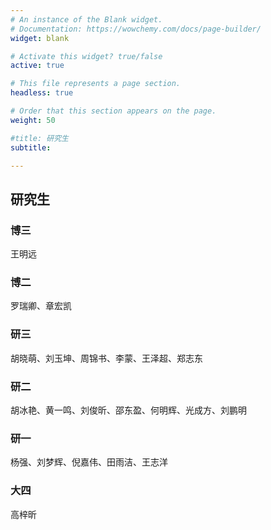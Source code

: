 ```yaml
---
# An instance of the Blank widget.
# Documentation: https://wowchemy.com/docs/page-builder/
widget: blank

# Activate this widget? true/false
active: true

# This file represents a page section.
headless: true

# Order that this section appears on the page.
weight: 50

#title: 研究生
subtitle:

---
```



## 研究生



### 博三

王明远

### 博二

罗瑞卿、章宏凯

### 研三

胡晓萌、刘玉坤、周锦书、李蒙、王泽超、郑志东

### 研二

胡冰艳、黄一鸣、刘俊昕、邵东盈、何明辉、光成方、刘鹏明

### 研一

杨强、刘梦辉、倪嘉伟、田雨洁、王志洋

### 大四

高梓昕

